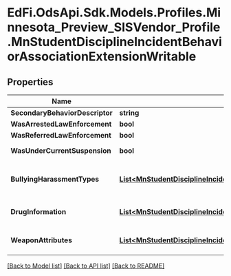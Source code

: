 # EdFi.OdsApi.Sdk.Models.Profiles.Minnesota_Preview_SISVendor_Profile.MnStudentDisciplineIncidentBehaviorAssociationExtensionWritable

## Properties

Name | Type | Description | Notes
------------ | ------------- | ------------- | -------------
**SecondaryBehaviorDescriptor** | **string** | Indicates the type of offense done by an individual. | [optional] 
**WasArrestedLawEnforcement** | **bool** | Indicator if the offender was arrested by law enforcement. | [optional] 
**WasReferredLawEnforcement** | **bool** | Indicator if the offender was referred to law enforcement. | [optional] 
**WasUnderCurrentSuspension** | **bool** | Indicator of where the offender was under a current suspension at the time of incident. | [optional] 
**BullyingHarassmentTypes** | [**List&lt;MnStudentDisciplineIncidentBehaviorAssociationBullyingHarassmentTypeWritable&gt;**](MnStudentDisciplineIncidentBehaviorAssociationBullyingHarassmentTypeWritable.md) | An unordered collection of studentDisciplineIncidentBehaviorAssociationBullyingHarassmentTypes. Indicates the form or the basis of bullying harassment behavior done by an individual. | [optional] 
**DrugInformation** | [**List&lt;MnStudentDisciplineIncidentBehaviorAssociationDrugInformationWritable&gt;**](MnStudentDisciplineIncidentBehaviorAssociationDrugInformationWritable.md) | An unordered collection of studentDisciplineIncidentBehaviorAssociationDrugInformation. Indicates the drug type associated with an incident. | [optional] 
**WeaponAttributes** | [**List&lt;MnStudentDisciplineIncidentBehaviorAssociationWeaponAttributeWritable&gt;**](MnStudentDisciplineIncidentBehaviorAssociationWeaponAttributeWritable.md) | An unordered collection of studentDisciplineIncidentBehaviorAssociationWeaponAttributes. Describes the weapon/s associated with an incident. | [optional] 

[[Back to Model list]](../README.md#documentation-for-models) [[Back to API list]](../README.md#documentation-for-api-endpoints) [[Back to README]](../README.md)

